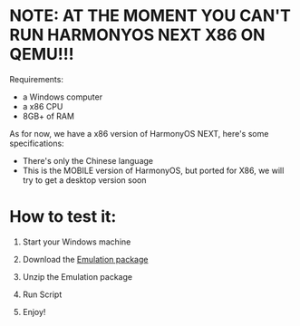 # NOTE: AT THE MOMENT YOU CAN'T RUN HARMONYOS NEXT X86 ON QEMU!!!
Requirements:
- a Windows computer
- a x86 CPU
- 8GB+ of RAM

As for now, we have a x86 version of HarmonyOS NEXT, here's some specifications:
- There's only the Chinese language
- This is the MOBILE version of HarmonyOS, but ported for X86, we will try to get a desktop version soon

# How to test it:

1) Start your Windows machine

2) Download the [Emulation package](https://pan.huang1111.cn/s/jRdDzfy)

3) Unzip the Emulation package

4) Run Script

5) Enjoy!
